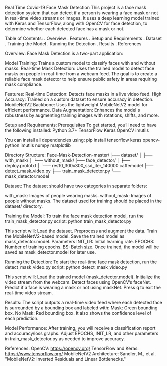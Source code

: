 Real Time Covid-19 Face Mask Detection
This project is a face mask detection system that can detect if a person is wearing a face mask or not in real-time video streams or images. It uses a deep learning model trained with Keras and TensorFlow, along with OpenCV for face detection, to determine whether each detected face has a mask or not.

Table of Contents:
. Overview
. Features
. Setup and Requirements
. Dataset
. Training the Model
. Running the Detection
. Results
. References

Overview:
Face Mask Detection is a two-part application:

Model Training: Trains a custom model to classify faces with and without masks.
Real-time Mask Detection: Uses the trained model to detect face masks on people in real-time from a webcam feed.
The goal is to create a reliable face mask detector to help ensure public safety in areas requiring mask compliance.

Features:
Real-time Detection: Detects face masks in a live video feed.
High Accuracy: Trained on a custom dataset to ensure accuracy in detection.
MobileNetV2 Backbone: Uses the lightweight MobileNetV2 model for efficient performance.
Data Augmentation: Enhances the model's robustness by augmenting training images with rotations, shifts, and more.

Setup and Requirements:
Prerequisites
To get started, you’ll need to have the following installed:
Python 3.7+
TensorFlow
Keras
OpenCV
imutils

You can install all dependencies using:
pip install tensorflow keras opencv-python imutils numpy matplotlib

Directory Structure:
Face-Mask-Detection-master/
├── dataset/
│   ├── with_mask/
│   └── without_mask/
├── face_detector/
│   ├── deploy.prototxt
│   └── res10_300x300_ssd_iter_140000.caffemodel
├── detect_mask_video.py
├── train_mask_detector.py
└── mask_detector.model

Dataset:
The dataset should have two categories in separate folders:

with_mask: Images of people wearing masks.
without_mask: Images of people without masks.
The dataset used for training should be placed in the dataset/ directory.

Training the Model:
To train the face mask detection model, run the train_mask_detector.py script:
python train_mask_detector.py

This script will:
Load the dataset.
Preprocess and augment the data.
Train the MobileNetV2-based model.
Save the trained model as mask_detector.model.
Parameters
INIT_LR: Initial learning rate.
EPOCHS: Number of training epochs.
BS: Batch size.
Once trained, the model will be saved as mask_detector.model for later use.

Running the Detection:
To start the real-time face mask detection, run the detect_mask_video.py script:
python detect_mask_video.py

This script will:
Load the trained model (mask_detector.model).
Initialize the video stream from the webcam.
Detect faces using OpenCV’s faceNet.
Predict if a face is wearing a mask or not using maskNet.
Press q to exit the real-time video stream.

Results:
The script outputs a real-time video feed where each detected face is surrounded by a bounding box and labeled with:
Mask: Green bounding box.
No Mask: Red bounding box.
It also shows the confidence level of each prediction.

Model Performance:
After training, you will receive a classification report and accuracy/loss graphs. Adjust EPOCHS, INIT_LR, and other parameters in train_mask_detector.py as needed to improve accuracy.

References:
OpenCV: https://opencv.org/
TensorFlow and Keras: https://www.tensorflow.org/
MobileNetV2 Architecture: Sandler, M., et al. "MobileNetV2: Inverted Residuals and Linear Bottlenecks."


